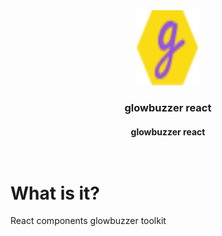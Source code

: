 <div align="center">
<a href="https://www.glowbuzzer.com">
    <img src="images/tiny-logo.svg" alt="Logo" width="100" height="120">
  </a>
<h3 align="center">glowbuzzer react</h3>
  <h4 align="center">
    <b>glowbuzzer react</b>
    <br />
    <br />
    <br />
  </h4>
</div>


# What is it?
React components glowbuzzer toolkit